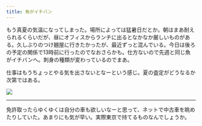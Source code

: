 ```yaml
---
title: 魚がイチバン
---
```


もう真夏の気温になってしまった。場所によっては猛暑日だとか。朝はまあ耐えられるくらいだが、昼にオフィスからランチに出るとなかなか厳しいものがある。久しぶりのつけ麺屋に行きたかったが、最近ずっと混んでいる。今日は後ろの予定の関係で13時前に行ったのでなおさらかも。仕方ないので先週と同じ魚がイチバンへ。刺身の種類が変わっているのでまあ。

仕事はもうちょっとやる気を出さないとなーという感じ。夏の査定がどうなるか次第ではある。

![](https://photos.old.apkas.net/medium/202505/20250520-G3000430.webp)

---

免許取ったらゆくゆくは自分の車も欲しいなーと思って、ネットで中古車を眺めたりしていた。あまりにも気が早い。実際東京で持てるものなんでしょうか。
